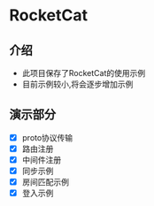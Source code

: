 # RocketCat 

## 介绍

- 此项目保存了RocketCat的使用示例
- 目前示例较小,将会逐步增加示例

## 演示部分

- [x] proto协议传输
- [x] 路由注册
- [x] 中间件注册
- [x] 同步示例
- [x] 房间匹配示例
- [x] 登入示例